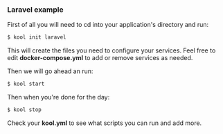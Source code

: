 ### Laravel example

First of all you will need to cd into your application's directory and run:

```bash
$ kool init laravel
```

This will create the files you need to configure your services. Feel free to edit **docker-compose.yml** to add or remove services as needed.

Then we will go ahead an run:

```bash
$ kool start
```

Then when you're done for the day:

```bash
$ kool stop
```

Check your **kool.yml** to see what scripts you can run and add more.